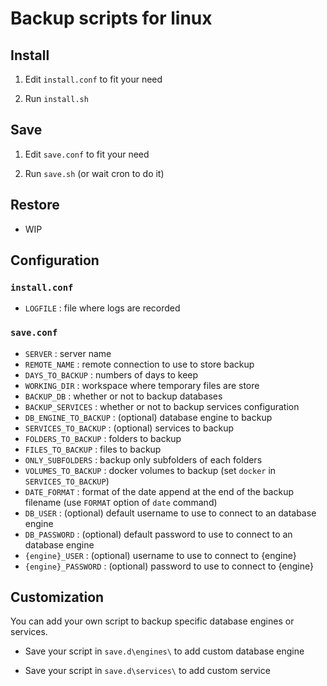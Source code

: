 # Backup scripts for linux

## Install

1. Edit `install.conf` to fit your need

2. Run `install.sh`

## Save

1. Edit `save.conf` to fit your need

2. Run `save.sh` (or wait cron to do it)

## Restore

- WIP

## Configuration

### `install.conf`

- `LOGFILE` : file where logs are recorded

### `save.conf`

- `SERVER` : server name
- `REMOTE_NAME` : remote connection to use to store backup
- `DAYS_TO_BACKUP` : numbers of days to keep
- `WORKING_DIR` : workspace where temporary files are store
- `BACKUP_DB` : whether or not to backup databases
- `BACKUP_SERVICES` : whether or not to backup services configuration
- `DB_ENGINE_TO_BACKUP` : (optional) database engine to backup
- `SERVICES_TO_BACKUP` : (optional) services to backup
- `FOLDERS_TO_BACKUP` : folders to backup
- `FILES_TO_BACKUP` : files to backup
- `ONLY_SUBFOLDERS` : backup only subfolders of each folders
- `VOLUMES_TO_BACKUP` : docker volumes to backup (set `docker` in `SERVICES_TO_BACKUP`)
- `DATE_FORMAT` : format of the date append at the end of the backup filename (use `FORMAT` option of `date` command)
- `DB_USER` : (optional) default username to use to connect to an database engine
- `DB_PASSWORD` : (optional) default password to use to connect to an database engine
- `{engine}_USER` : (optional) username to use to connect to {engine}
- `{engine}_PASSWORD` : (optional) password to use to connect to {engine}

## Customization

You can add your own script to backup specific database engines or services.

- Save your script in `save.d\engines\` to add custom database engine

- Save your script in `save.d\services\` to add custom service
